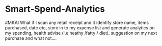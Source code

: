 # Smart-Spend-Analytics
#MKAI What if I scan any retail receipt and it identify store name, items purchased, date etc, store in to my expense list and generate analytics on my spending, health advise (i.e  heathy /fatty / diet), suggestion on my next purchase and what not....
